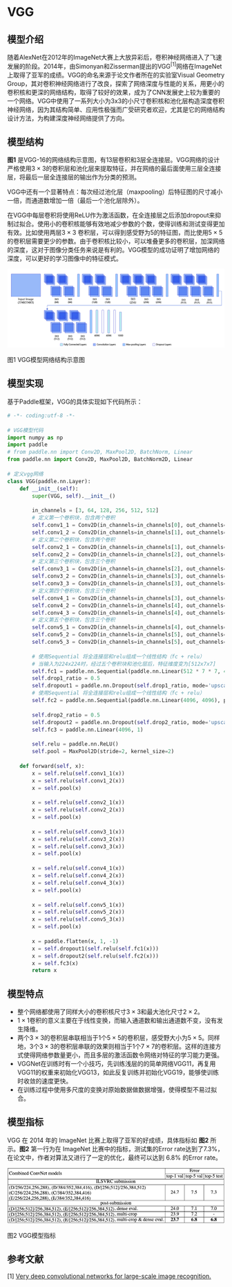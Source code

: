 # VGG

## 模型介绍

随着AlexNet在2012年的ImageNet大赛上大放异彩后，卷积神经网络进入了飞速发展的阶段。2014年，由Simonyan和Zisserman提出的VGG<sup>[1]</sup>网络在ImageNet上取得了亚军的成绩。VGG的命名来源于论文作者所在的实验室Visual Geometry Group，其对卷积神经网络进行了改良，探索了网络深度与性能的关系，用更小的卷积核和更深的网络结构，取得了较好的效果，成为了CNN发展史上较为重要的一个网络。VGG中使用了一系列大小为3x3的小尺寸卷积核和池化层构造深度卷积神经网络，因为其结构简单、应用性极强而广受研究者欢迎，尤其是它的网络结构设计方法，为构建深度神经网络提供了方向。

## 模型结构

**图1** 是VGG-16的网络结构示意图，有13层卷积和3层全连接层。VGG网络的设计严格使用$3\times 3$的卷积层和池化层来提取特征，并在网络的最后面使用三层全连接层，将最后一层全连接层的输出作为分类的预测。

VGG中还有一个显著特点：每次经过池化层（maxpooling）后特征图的尺寸减小一倍，而通道数增加一倍（最后一个池化层除外）。

在VGG中每层卷积将使用ReLU作为激活函数，在全连接层之后添加dropout来抑制过拟合。使用小的卷积核能够有效地减少参数的个数，使得训练和测试变得更加有效。比如使用两层$3\times 3$ 卷积层，可以得到感受野为5的特征图，而比使用$5 \times 5$的卷积层需要更少的参数。由于卷积核比较小，可以堆叠更多的卷积层，加深网络的深度，这对于图像分类任务来说是有利的。VGG模型的成功证明了增加网络的深度，可以更好的学习图像中的特征模式。

![图1 VGG模型网络结构示意图](../../../images/computer_vision/classification/VGG.png)

图1 VGG模型网络结构示意图

## 模型实现

基于Paddle框架，VGG的具体实现如下代码所示：


```python
# -*- coding:utf-8 -*-

# VGG模型代码
import numpy as np
import paddle
# from paddle.nn import Conv2D, MaxPool2D, BatchNorm, Linear
from paddle.nn import Conv2D, MaxPool2D, BatchNorm2D, Linear

# 定义vgg网络
class VGG(paddle.nn.Layer):
    def __init__(self):
        super(VGG, self).__init__()

        in_channels = [3, 64, 128, 256, 512, 512]
        # 定义第一个卷积块，包含两个卷积
        self.conv1_1 = Conv2D(in_channels=in_channels[0], out_channels=in_channels[1], kernel_size=3, padding=1, stride=1)
        self.conv1_2 = Conv2D(in_channels=in_channels[1], out_channels=in_channels[1], kernel_size=3, padding=1, stride=1)
        # 定义第二个卷积块，包含两个卷积
        self.conv2_1 = Conv2D(in_channels=in_channels[1], out_channels=in_channels[2], kernel_size=3, padding=1, stride=1)
        self.conv2_2 = Conv2D(in_channels=in_channels[2], out_channels=in_channels[2], kernel_size=3, padding=1, stride=1)
        # 定义第三个卷积块，包含三个卷积
        self.conv3_1 = Conv2D(in_channels=in_channels[2], out_channels=in_channels[3], kernel_size=3, padding=1, stride=1)
        self.conv3_2 = Conv2D(in_channels=in_channels[3], out_channels=in_channels[3], kernel_size=3, padding=1, stride=1)
        self.conv3_3 = Conv2D(in_channels=in_channels[3], out_channels=in_channels[3], kernel_size=3, padding=1, stride=1)
        # 定义第四个卷积块，包含三个卷积
        self.conv4_1 = Conv2D(in_channels=in_channels[3], out_channels=in_channels[4], kernel_size=3, padding=1, stride=1)
        self.conv4_2 = Conv2D(in_channels=in_channels[4], out_channels=in_channels[4], kernel_size=3, padding=1, stride=1)
        self.conv4_3 = Conv2D(in_channels=in_channels[4], out_channels=in_channels[4], kernel_size=3, padding=1, stride=1)
        # 定义第五个卷积块，包含三个卷积
        self.conv5_1 = Conv2D(in_channels=in_channels[4], out_channels=in_channels[5], kernel_size=3, padding=1, stride=1)
        self.conv5_2 = Conv2D(in_channels=in_channels[5], out_channels=in_channels[5], kernel_size=3, padding=1, stride=1)
        self.conv5_3 = Conv2D(in_channels=in_channels[5], out_channels=in_channels[5], kernel_size=3, padding=1, stride=1)

        # 使用Sequential 将全连接层和relu组成一个线性结构（fc + relu）
        # 当输入为224x224时，经过五个卷积块和池化层后，特征维度变为[512x7x7]
        self.fc1 = paddle.nn.Sequential(paddle.nn.Linear(512 * 7 * 7, 4096), paddle.nn.ReLU())
        self.drop1_ratio = 0.5
        self.dropout1 = paddle.nn.Dropout(self.drop1_ratio, mode='upscale_in_train')
        # 使用Sequential 将全连接层和relu组成一个线性结构（fc + relu）
        self.fc2 = paddle.nn.Sequential(paddle.nn.Linear(4096, 4096), paddle.nn.ReLU())

        self.drop2_ratio = 0.5
        self.dropout2 = paddle.nn.Dropout(self.drop2_ratio, mode='upscale_in_train')
        self.fc3 = paddle.nn.Linear(4096, 1)

        self.relu = paddle.nn.ReLU()
        self.pool = MaxPool2D(stride=2, kernel_size=2)

    def forward(self, x):
        x = self.relu(self.conv1_1(x))
        x = self.relu(self.conv1_2(x))
        x = self.pool(x)

        x = self.relu(self.conv2_1(x))
        x = self.relu(self.conv2_2(x))
        x = self.pool(x)

        x = self.relu(self.conv3_1(x))
        x = self.relu(self.conv3_2(x))
        x = self.relu(self.conv3_3(x))
        x = self.pool(x)

        x = self.relu(self.conv4_1(x))
        x = self.relu(self.conv4_2(x))
        x = self.relu(self.conv4_3(x))
        x = self.pool(x)

        x = self.relu(self.conv5_1(x))
        x = self.relu(self.conv5_2(x))
        x = self.relu(self.conv5_3(x))
        x = self.pool(x)

        x = paddle.flatten(x, 1, -1)
        x = self.dropout1(self.relu(self.fc1(x)))
        x = self.dropout2(self.relu(self.fc2(x)))
        x = self.fc3(x)
        return x
```

## 模型特点

- 整个网络都使用了同样大小的卷积核尺寸$3\times3$和最大池化尺寸$2\times2$。
- $1\times1$卷积的意义主要在于线性变换，而输入通道数和输出通道数不变，没有发生降维。
- 两个$3\times3$的卷积层串联相当于1个$5\times5$的卷积层，感受野大小为$5\times5$。同样地，3个$3\times3$的卷积层串联的效果则相当于1个$7\times7$的卷积层。这样的连接方式使得网络参数量更小，而且多层的激活函数令网络对特征的学习能力更强。
- VGGNet在训练时有一个小技巧，先训练浅层的的简单网络VGG11，再复用VGG11的权重来初始化VGG13，如此反复训练并初始化VGG19，能够使训练时收敛的速度更快。
- 在训练过程中使用多尺度的变换对原始数据做数据增强，使得模型不易过拟合。

## 模型指标

VGG 在 2014 年的 ImageNet 比赛上取得了亚军的好成绩，具体指标如 **图2** 所示。**图2** 第一行为在 ImageNet 比赛中的指标，测试集的Error rate达到了7.3%，在论文中，作者对算法又进行了一定的优化，最终可以达到 6.8% 的Error rate。

![图2 VGG模型指标](../../../images/computer_vision/classification/VGG_Error_Rate.png)

图2 VGG模型指标



## 参考文献

[1] [Very deep convolutional networks for large-scale image recognition.](https://arxiv.org/pdf/1409.1556.pdf)